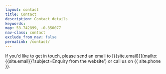 ```yaml
---
layout: contact
title: Contact
description: Contact details
keywords:
map: 53.742899, -0.350077
nav-class: contact
exclude_from_nav: false
permalink: /contact/
---
```


If you'd like to get in touch, please send an email to [{{site.email}}](mailto:{{site.email}}?subject=Enquiry from the website') or call us on {{ site.phone }}.